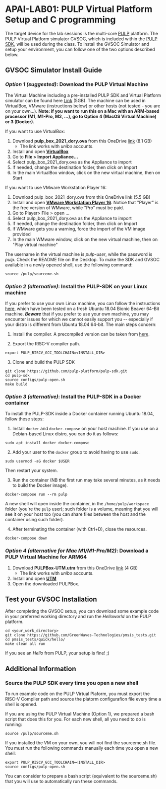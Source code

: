 # APAI-LAB01: PULP Virtual Platform Setup and C programming
The target device for the lab sessions is the multi-core [PULP](https://github.com/pulp-platform/pulp) platform. 
The PULP Virtual Platform simulator GVSOC, which is included within the [PULP SDK](https://github.com/pulp-platform/pulp-sdk), will be used during the class. 
To install the GVSOC Simulator and setup your environment, you can follow one of the two options described below. 


## GVSOC Simulator Install Guide

### *Option 1 (suggested)*: Download the PULP Virtual Machine
The Virtual Machine including a pre-installed PULP SDK and Virtual Platform simulator can be found here [Link](https://github.com/pulp-platform/pulp-sdk) (5GB).
The machine can be used in VirtualBox, VMware (instructions below) or other hosts (not tested - you are on your own...).
**Note: if you want to run this on a Mac with an ARM-based processor (M1, M1-Pro, M2, ...), go to Option 4 (MacOS Virtual Machine) or 3 (Docker).**

If you want to use VirtualBox:
1. Download **pulp_box_2021_dory.ova** from this OneDrive [link](https://liveunibo-my.sharepoint.com/:u:/g/personal/alessio_burrello_unibo_it/EYDij6QsMKFBp7pOJx5eQAwBG2FHH59c9fs9a4eorDd9ew?e=f8bJ0O) (8.1 GB)
    * The link works with *unibo* accounts. 
3. Install and open [**VirtualBox**](https://www.virtualbox.org/)
4. Go to **File > Import Appliance...**
5. Select pulp_box_2021_dory.ova as the Appliance to import
6. If needed, change the destination folder, then click on Import
7. In the main VirtualBox window, click on the new virtual machine, then on Start

If you want to use VMware Workstation Player 16:
1. Download pulp_box_2021_dory.ova from this OneDrive link (5.5 GB)
2. Install and open [**VMware Workstation Player 16**](https://www.vmware.com/it/products/workstation-player/workstation-player-evaluation.html). Notice that "Player" is the free version of WMware, while "Pro" must be paid.
3. Go to Player> File > open ...
4. Select pulp_box_2021_dory.ova as the Appliance to import
5. If needed, change the destination folder, then click on Import
6. If WMware gets you a warning, force the import of the VM image provided
7. In the main WMware window, click on the new virtual machine, then on "Play virtual machine"

The username in the virtual machine is _pulp-user_, while the password is _pulp_. Check the README file on the Desktop.
To make the SDK and GVSOC available in a newly opened shell, use the following command:
~~~~~shell
source /pulp/sourceme.sh
~~~~~

### *Option 2 (alternative)*: Install the PULP-SDK on your Linux machine
If you prefer to use your own Linux machine, you can follow the instructions [here](https://github.com/pulp-platform/pulp-sdk#getting-started), which have been tested on a fresh Ubuntu 18.04 Bionic Beaver 64-Bit machine.
**_Beware_** that if you prefer to use your own machine, you may encounter issues for which we cannot easily support you -- especially if your distro is different from Ubuntu 18.04 64-bit.
The main steps concern:
1. Install the compiler. A precompiled version can be taken from [here](https://github.com/pulp-platform/pulp-riscv-gnu-toolchain/releases/tag/v1.0.16).

2. Export the RISC-V compiler path.
~~~~~shell
export PULP_RISCV_GCC_TOOLCHAIN=<INSTALL_DIR>
~~~~~

3. Clone and build the PULP SDK
~~~~~shell
git clone https://github.com/pulp-platform/pulp-sdk.git
cd pulp-sdk
source configs/pulp-open.sh
make build
~~~~~

### *Option 3 (alternative)*: Install the PULP-SDK in a Docker container
To install the PULP-SDK inside a Docker container running Ubuntu 18.04, follow these steps:

1. Install `docker` and `docker-compose` on your host machine.
If you use on a Debian-based Linux distro, you can do it as follows:
~~~~~shell
sudo apt install docker docker-compose
~~~~~

2. Add your user to the `docker` group to avoid having to use `sudo`.
~~~~~shell
sudo usermod -aG docker $USER
~~~~~
Then restart your system.

3. Run the container (NB the first run may take several minutes, as it needs to build the Docker image).
~~~~~shell
docker-compose run --rm pulp
~~~~~
A new shell will open inside the container, in the `/home/pulp/workspace` folder (you're the `pulp` user); such folder is a volume, meaning that you will see it on your host too (you can share files between the host and the container using such folder).

4. After terminating the container (with Ctrl+D), close the resources.
~~~~~shell
docker-compose down
~~~~~

### *Option 4 (alternative for Mac M1/M1-Pro/M2)*: Download a PULP Virtual Machine for ARM64
1. Download **PULPBox-UTM.utm** from this OneDrive [link](https://liveunibo-my.sharepoint.com/:f:/g/personal/f_conti_unibo_it/Em1JpeNgHJBKue8RyEA2X-0BLZmAyyt-aCWnLR-WjX6hmw?e=KfELG4) (4 GB)
    * The link works with *unibo* accounts. 
2. Install and open [**UTM**](https://mac.getutm.app/)
3. Open the downloaded PULPBox.

## Test your GVSOC Installation
After completing the GVSOC setup, you can download some example code in your preferred working directory and run the _Helloworld_ on the PULP platform.
~~~~~shell
cd <your_work_directory>
git clone https://github.com/GreenWaves-Technologies/pmsis_tests.git
cd pmsis_tests/quick/hello/
make clean all run
~~~~~
If you see an *Hello* from PULP, your setup is fine! ;)

## Additional Information
### Source the PULP SDK every time you open a new shell
To run example code on the PULP Virtual Plaform, you must export the RISC-V Compiler path and source the platorm configurafion file every time a shell is opened.

If you are using the PULP Virtual Machine (Option 1), we prepared a bash script that does this for you. For each new shell, all you need to do is running:
~~~~~shell
source /pulp/sourceme.sh
~~~~~

If you installed the VM on your own, you will not find the sourceme.sh file. You must run the following commands manually each time you open a new shell: 

~~~~~shell
export PULP_RISCV_GCC_TOOLCHAIN=<INSTALL_DIR>
source configs/pulp-open.sh
~~~~~

You can consider to prepare a bash script (equivalent to the sourceme.sh) that you will use to automatically run these commands.




